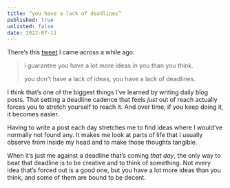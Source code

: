 ```yaml
---
title: “you have a lack of deadlines”
published: true
unlisted: false
date: 2022-07-11
---
```


There’s this [tweet](https://twitter.com/beeple/status/1080846910016102405) I came across a while ago:

> i guarantee you have a lot more ideas in you than you think.
>
> you don't have a lack of ideas, you have a lack of deadlines.

I think that’s one of the biggest things I’ve learned by writing daily blog posts. That setting a deadline cadence that feels _just_ out of reach actually forces you to stretch yourself to reach it. And over time, if you keep doing it, it becomes easier.

Having to write a post each day stretches me to find ideas where I would’ve normally not found any. It makes me look at parts of life that I usually observe from inside my head and to make those thoughts tangible.

When it’s just me against a deadline that’s coming _that day_, the only way to beat that deadline is to be creative and to think of something. Not every idea that’s forced out is a good one, but you have a lot more ideas than you think, and some of them are bound to be decent.

